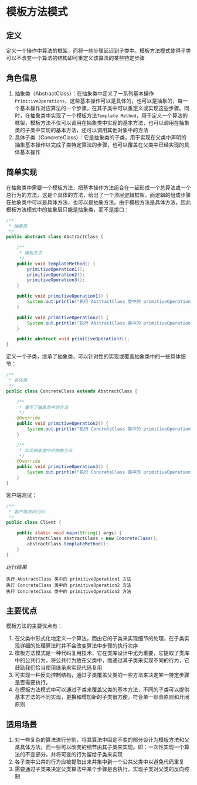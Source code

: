 # 模板方法模式

## 定义
定义一个操作中算法的框架，而将一些步骤延迟到子类中。模板方法模式使得子类可以不改变一个算法的结构即可重定义该算法的某些特定步骤

## 角色信息
1. 抽象类（AbstractClass）：在抽象类中定义了一系列基本操作`PrimitiveOperations`，这些基本操作可以是具体的，也可以是抽象的，每一个基本操作对应算法的一个步骤，在其子类中可以重定义或实现这些步骤。同时，在抽象类中实现了一个模板方法`Template Method`，用于定义一个算法的框架，模板方法不仅可以调用在抽象类中实现的基本方法，也可以调用在抽象类的子类中实现的基本方法，还可以调用其他对象中的方法
2. 具体子类（ConcreteClass）：它是抽象类的子类，用于实现在父类中声明的抽象基本操作以完成子类特定算法的步骤，也可以覆盖在父类中已经实现的具体基本操作

## 简单实现
在抽象类中需要一个模板方法，把基本操作方法组合在一起形成一个总算法或一个总行为的方法，这是个具体的方法，给出了一个顶层逻辑框架，而逻辑的组成步骤在抽象类中可以是具体方法，也可以是抽象方法。由于模板方法是具体方法，因此模板方法模式中的抽象层只能是抽象类，而不是接口：
```java
/**
 * 抽象类
 */
public abstract class AbstractClass {

    /**
     * 模板方法
     */
    public void templateMethod() {
        primitiveOperation1();
        primitiveOperation2();
        primitiveOperation3();
    }

    public void primitiveOperation1() {
        System.out.println("执行 AbstractClass 类中的 primitiveOperation1 方法");
    }

    public void primitiveOperation2() {
        System.out.println("执行 AbstractClass 类中的 primitiveOperation2 方法");
    }

    public abstract void primitiveOperation3();
}
```

定义一个子类，继承了抽象类，可以针对性的实现或覆盖抽象类中的一些具体细节：
```java
/**
 * 具体类
 */
public class ConcreteClass extends AbstractClass {

	/**
	 * 重写了抽象类中的方法
	 */
    @Override
    public void primitiveOperation2() {
        System.out.println("执行 ConcreteClass 类中的 primitiveOperation2 方法");
    }

	/**
	 * 实现抽象类中的抽象方法
	 */
    @Override
    public void primitiveOperation3() {
        System.out.println("执行 ConcreteClass 类中的 primitiveOperation2 方法");
    }
}
```

客户端测试：
```java
/**
 * 客户端测试代码
 */
public class Client {

    public static void main(String[] args) {
        AbstractClass abstractClass = new ConcreteClass();
        abstractClass.templateMethod();
    }
}
```

*运行结果*
```
执行 AbstractClass 类中的 primitiveOperation1 方法
执行 ConcreteClass 类中的 primitiveOperation2 方法
执行 ConcreteClass 类中的 primitiveOperation2 方法
```


## 主要优点
模板方法的主要优点有：

1. 在父类中形式化地定义一个算法，而由它的子类来实现细节的处理，在子类实现详细的处理算法时并不会改变算法中步骤的执行次序
2. 模板方法模式是一种代码复用技术，它在类库设计中尤为重要，它提取了类库中的公共行为，将公共行为放在父类中，而通过其子类来实现不同的行为，它鼓励我们恰当使用继承来实现代码复用
3. 可实现一种反向控制结构，通过子类覆盖父类的一些方法来决定某一特定步骤是否需要执行。
4. 在模板方法模式中可以通过子类来覆盖父类的基本方法，不同的子类可以提供基本方法的不同实现，更换和增加新的子类很方便，符合单一职责原则和开闭原则

## 适用场景
1. 对一些复杂的算法进行分割，将其算法中固定不变的部分设计为模板方法和父类具体方法，而一些可以改变的细节由其子类来实现。即：一次性实现一个算法的不变部分，并将可变的行为留给子类来实现
2. 各子类中公共的行为应被提取出来并集中到一个公共父类中以避免代码重复
3. 需要通过子类来决定父类算法中某个步骤是否执行，实现子类对父类的反向控制
